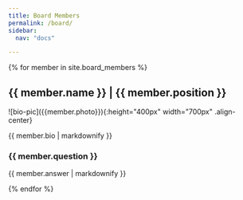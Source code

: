 ```yaml
---
title: Board Members
permalink: /board/
sidebar:
  nav: "docs"

---
```


{% for member in site.board_members %}
  <h2>{{ member.name }} | {{ member.position }}</h2> 
  ![bio-pic]({{member.photo}}){:height="400px" width="700px" .align-center}

  <p>{{ member.bio | markdownify }}</p>
  <h3>{{ member.question }}</h3>
  <p>{{ member.answer | markdownify }}</p>
{% endfor %}
